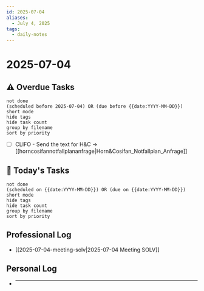 ```yaml
---
id: 2025-07-04
aliases:
  - July 4, 2025
tags:
  - daily-notes
---
```


# 2025-07-04

## ⚠️ Overdue Tasks

```tasks
not done
(scheduled before 2025-07-04) OR (due before {{date:YYYY-MM-DD}})
short mode
hide tags
hide task count
group by filename
sort by priority
```

- [ ] CLIFO - Send the text for H&C -> [[horncosifannotfallplananfrage|Horn&Cosifan_Notfallplan_Anfrage]]

## 📅 Today's Tasks

```tasks
not done
(scheduled on {{date:YYYY-MM-DD}}) OR (due on {{date:YYYY-MM-DD}})
short mode
hide tags
hide task count
group by filename
sort by priority
```

## Professional Log

- [[2025-07-04-meeting-solv|2025-07-04 Meeting SOLV]]

## Personal Log

- ***
